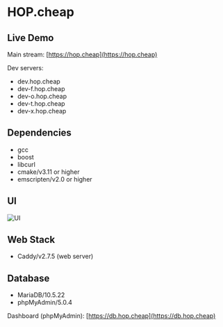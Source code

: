 # HOP.cheap


## Live Demo

Main stream:
[https://hop.cheap](https://hop.cheap)

Dev servers: 
* dev.hop.cheap
* dev-f.hop.cheap
* dev-o.hop.cheap
* dev-t.hop.cheap
* dev-x.hop.cheap

## Dependencies

* gcc
* boost
* libcurl
* cmake/v3.11 or higher
* emscripten/v2.0 or higher

## UI

![UI](https://res.cloudinary.com/alt/image/upload/f_auto,q_auto/v1696910668/assets/bfbba6foxurlge1aska0.png)

## Web Stack

* Caddy/v2.7.5 (web server)

## Database

* MariaDB/10.5.22
* phpMyAdmin/5.0.4

Dashboard (phpMyAdmin):
[https://db.hop.cheap](https://db.hop.cheap)